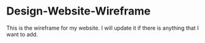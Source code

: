 # Design-Website-Wireframe
This is the wireframe for my website. I will update it if there is anything that I want to add. 
